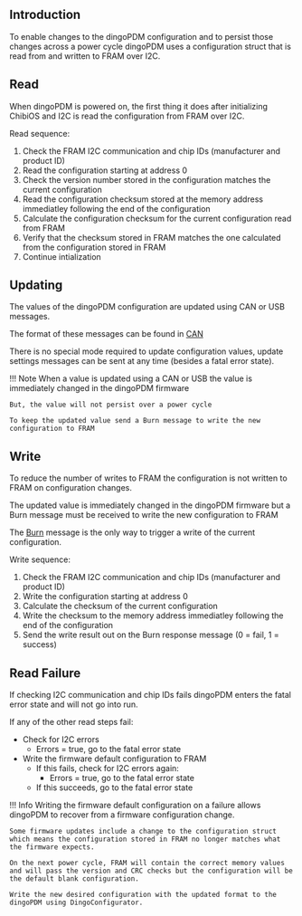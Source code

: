 ## Introduction

To enable changes to the dingoPDM configuration and to persist those changes across a power cycle dingoPDM uses a configuration struct that is read from and written to FRAM over I2C. 

## Read

When dingoPDM is powered on, the first thing it does after initializing ChibiOS and I2C is read the configuration from FRAM over I2C. 

Read sequence:

1. Check the FRAM I2C communication and chip IDs (manufacturer and product ID)
2. Read the configuration starting at address 0
3. Check the version number stored in the configuration matches the current configuration
4. Read the configuration checksum stored at the memory address immediatley following the end of the configuration
5. Calculate the configuration checksum for the current configuration read from FRAM
6. Verify that the checksum stored in FRAM matches the one calculated from the configuration stored in FRAM
7. Continue intialization

## Updating

The values of the dingoPDM configuration are updated using CAN or USB messages. 

The format of these messages can be found in [CAN](./can.md)

There is no special mode required to update configuration values, update settings messages can be sent at any time (besides a fatal error state). 

!!! Note
    When a value is updated using a CAN or USB the value is immediately changed in the dingoPDM firmware

    But, the value will not persist over a power cycle

    To keep the updated value send a Burn message to write the new configuration to FRAM

## Write

To reduce the number of writes to FRAM the configuration is not written to FRAM on configuration changes. 

The updated value is immediately changed in the dingoPDM firmware but a Burn message must be received to write the new configuration to FRAM

The [Burn](./can.md#burn) message is the only way to trigger a write of the current configuration. 

Write sequence:

1. Check the FRAM I2C communication and chip IDs (manufacturer and product ID)
2. Write the configuration starting at address 0
3. Calculate the checksum of the current configuration
4. Write the checksum to the memory address immediatley following the end of the configuration
5. Send the write result out on the Burn response message (0 = fail, 1 = success)
    
## Read Failure

If checking I2C communication and chip IDs fails dingoPDM enters the fatal error state and will not go into run.

If any of the other read steps fail:

- Check for I2C errors
    - Errors = true, go to the fatal error state
- Write the firmware default configuration to FRAM
    - If this fails, check for I2C errors again:
        - Errors = true, go to the fatal error state
    - If this succeeds, go to the fatal error state

!!! Info
    Writing the firmware default configuration on a failure allows dingoPDM to recover from a firmware configuration change. 

    Some firmware updates include a change to the configuration struct which means the configuration stored in FRAM no longer matches what the firmware expects.

    On the next power cycle, FRAM will contain the correct memory values and will pass the version and CRC checks but the configuration will be the default blank configuration.

    Write the new desired configuration with the updated format to the dingoPDM using DingoConfigurator.